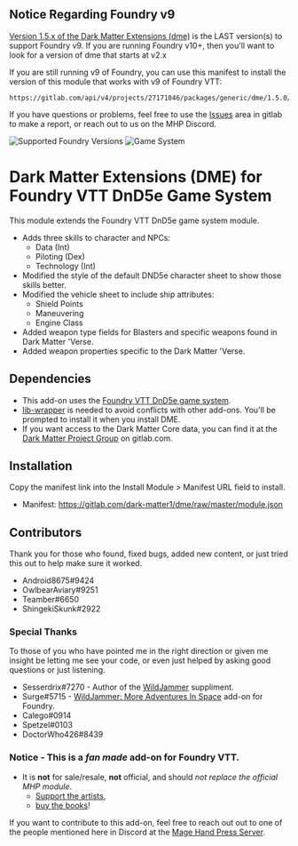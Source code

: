 ## Notice Regarding Foundry v9

[Version 1.5.x of the Dark Matter Extensions (dme)](https://gitlab.com/dark-matter1/dme/-/releases/1.5.0)
is the LAST version(s) to support Foundry v9. If you are running Foundry v10+, then you'll want to look
for a version of dme that starts at v2.x

If you are still running v9 of Foundry, you can use this manifest to install the version of this module
that works with v9 of Foundry VTT:

```
https://gitlab.com/api/v4/projects/27171046/packages/generic/dme/1.5.0/module.json
```

If you have questions or problems, feel free to use the [Issues](https://gitlab.com/dark-matter1/dme/-/issues)
area in gitlab to make a report, or reach out to us on the MHP Discord.

![Supported Foundry Versions](https://img.shields.io/endpoint?url=https://foundryshields.com/version?url=https%3A%2F%2Fgitlab.com%2Fdark-matter1%2Fdme%2Fraw%2Fmaster%2Fmodule.json) ![Game System](https://img.shields.io/endpoint?url=https%3A%2F%2Ffoundryshields.com%2Fsystem%3FnameType%3Dfoundry%26url%3Dhttps%3A%2F%2Fgitlab.com%2Fdark-matter1%2Fdme%2Fraw%2Fmaster%2Fmodule.json)
# Dark Matter Extensions (DME) for Foundry VTT DnD5e Game System

This module extends the Foundry VTT DnD5e game system module.
* Adds three skills to character and NPCs:
  * Data (Int)
  * Piloting (Dex)
  * Technology (Int)
* Modified the style of the default DND5e character sheet to show those
  skills better.
* Modified the vehicle sheet to include ship attributes:
  * Shield Points
  * Maneuvering
  * Engine Class
* Added weapon type fields for Blasters and specific weapons found in Dark Matter 'Verse.
* Added weapon properties specific to the Dark Matter 'Verse.

## Dependencies
* This add-on uses the [Foundry VTT DnD5e game system](https://gitlab.com/foundrynet/dnd5e).
* [lib-wrapper](https://foundryvtt.com/packages/lib-wrapper/) is needed to avoid conflicts 
with other add-ons. You'll be prompted to install it when you install DME.
* If you want access to the Dark Matter Core data, you can find it at the 
[Dark Matter Project Group](https://gitlab.com/dark-matter1) on gitlab.com.

## Installation
Copy the manifest link into the Install Module > Manifest URL field to install.
* Manifest: https://gitlab.com/dark-matter1/dme/raw/master/module.json

## Contributors
Thank you for those who found, fixed bugs, added new content, or just tried this out to 
help make sure it worked.
* Android8675#9424
* OwlbearAviary#9251
* Teamber#6650
* ShingekiSkunk#2922

### Special Thanks
To those of you who have pointed me in the right direction or given me insight be letting 
me see your code, or even just helped by asking good questions or just listening.
* Sesserdrix#7270 - Author of the [WildJammer](https://www.dropbox.com/sh/3c88jrhy1t7gyql/AACS63QaKFCCrBn_-cxRVHBda) suppliment.
* Surge#5715 - [WildJammer: More Adventures In Space](https://foundryvtt.com/packages/wjmais) add-on for Foundry.
* Calego#0914
* Spetzel#0103
* DoctorWho426#8439

### Notice - This is a *fan made* add-on for Foundry VTT.
* It is **not** for sale/resale, **not** official, and should *not replace the official MHP module*.
  * [Support the artists](https://store.magehandpress.com/), 
  * [buy the books](https://dark-matter.backerkit.com/hosted_preorders)!

If you want to contribute to this add-on, feel free to reach out out to one of the people 
mentioned here in Discord at the [Mage Hand Press Server](https://discord.gg/pJEWa6b).

